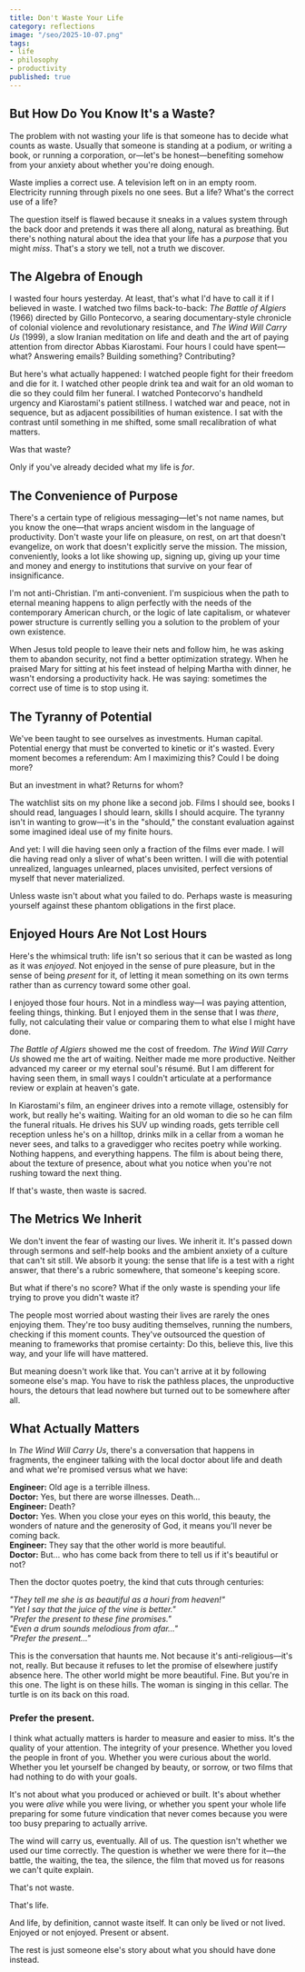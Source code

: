 ```yaml
---
title: Don't Waste Your Life
category: reflections
image: "/seo/2025-10-07.png"
tags:
- life
- philosophy
- productivity
published: true
---
```


## But How Do You Know It's a Waste?

The problem with not wasting your life is that someone has to decide what counts as waste. Usually that someone is standing at a podium, or writing a book, or running a corporation, or—let's be honest—benefiting somehow from your anxiety about whether you're doing enough.

Waste implies a correct use. A television left on in an empty room. Electricity running through pixels no one sees. But a life? What's the correct use of a life? 

The question itself is flawed because it sneaks in a values system through the back door and pretends it was there all along, natural as breathing. But there's nothing natural about the idea that your life has a *purpose* that you might *miss*. That's a story we tell, not a truth we discover.

## The Algebra of Enough

I wasted four hours yesterday. At least, that's what I'd have to call it if I believed in waste. I watched two films back-to-back: *The Battle of Algiers* (1966) directed by Gillo Pontecorvo, a searing documentary-style chronicle of colonial violence and revolutionary resistance, and *The Wind Will Carry Us* (1999), a slow Iranian meditation on life and death and the art of paying attention from director Abbas Kiarostami. Four hours I could have spent—what? Answering emails? Building something? Contributing?

But here's what actually happened: I watched people fight for their freedom and die for it. I watched other people drink tea and wait for an old woman to die so they could film her funeral. I watched Pontecorvo's handheld urgency and Kiarostami's patient stillness. I watched war and peace, not in sequence, but as adjacent possibilities of human existence. I sat with the contrast until something in me shifted, some small recalibration of what matters.

Was that waste?

Only if you've already decided what my life is *for*.

## The Convenience of Purpose

There's a certain type of religious messaging—let's not name names, but you know the one—that wraps ancient wisdom in the language of productivity. Don't waste your life on pleasure, on rest, on art that doesn't evangelize, on work that doesn't explicitly serve the mission. The mission, conveniently, looks a lot like showing up, signing up, giving up your time and money and energy to institutions that survive on your fear of insignificance.

I'm not anti-Christian. I'm anti-convenient. I'm suspicious when the path to eternal meaning happens to align perfectly with the needs of the contemporary American church, or the logic of late capitalism, or whatever power structure is currently selling you a solution to the problem of your own existence.

When Jesus told people to leave their nets and follow him, he was asking them to abandon security, not find a better optimization strategy. When he praised Mary for sitting at his feet instead of helping Martha with dinner, he wasn't endorsing a productivity hack. He was saying: sometimes the correct use of time is to stop using it.

## The Tyranny of Potential

We've been taught to see ourselves as investments. Human capital. Potential energy that must be converted to kinetic or it's wasted. Every moment becomes a referendum: Am I maximizing this? Could I be doing more?

But an investment in what? Returns for whom?

The watchlist sits on my phone like a second job. Films I should see, books I should read, languages I should learn, skills I should acquire. The tyranny isn't in wanting to grow—it's in the "should," the constant evaluation against some imagined ideal use of my finite hours.

And yet: I will die having seen only a fraction of the films ever made. I will die having read only a sliver of what's been written. I will die with potential unrealized, languages unlearned, places unvisited, perfect versions of myself that never materialized.

Unless waste isn't about what you failed to do. Perhaps waste is measuring yourself against these phantom obligations in the first place.

## Enjoyed Hours Are Not Lost Hours

Here's the whimsical truth: life isn't so serious that it can be wasted as long as it was *enjoyed*. Not enjoyed in the sense of pure pleasure, but in the sense of being *present* for it, of letting it mean something on its own terms rather than as currency toward some other goal.

I enjoyed those four hours. Not in a mindless way—I was paying attention, feeling things, thinking. But I enjoyed them in the sense that I was *there*, fully, not calculating their value or comparing them to what else I might have done.

*The Battle of Algiers* showed me the cost of freedom. *The Wind Will Carry Us* showed me the art of waiting. Neither made me more productive. Neither advanced my career or my eternal soul's résumé. But I am different for having seen them, in small ways I couldn't articulate at a performance review or explain at heaven's gate.

In Kiarostami's film, an engineer drives into a remote village, ostensibly for work, but really he's waiting. Waiting for an old woman to die so he can film the funeral rituals. He drives his SUV up winding roads, gets terrible cell reception unless he's on a hilltop, drinks milk in a cellar from a woman he never sees, and talks to a gravedigger who recites poetry while working. Nothing happens, and everything happens. The film is about being there, about the texture of presence, about what you notice when you're not rushing toward the next thing.

If that's waste, then waste is sacred.

## The Metrics We Inherit

We don't invent the fear of wasting our lives. We inherit it. It's passed down through sermons and self-help books and the ambient anxiety of a culture that can't sit still. We absorb it young: the sense that life is a test with a right answer, that there's a rubric somewhere, that someone's keeping score.

But what if there's no score? What if the only waste is spending your life trying to prove you didn't waste it?

The people most worried about wasting their lives are rarely the ones enjoying them. They're too busy auditing themselves, running the numbers, checking if this moment counts. They've outsourced the question of meaning to frameworks that promise certainty: Do this, believe this, live this way, and your life will have mattered.

But meaning doesn't work like that. You can't arrive at it by following someone else's map. You have to risk the pathless places, the unproductive hours, the detours that lead nowhere but turned out to be somewhere after all.

## What Actually Matters

In *The Wind Will Carry Us*, there's a conversation that happens in fragments, the engineer talking with the local doctor about life and death and what we're promised versus what we have:

**Engineer:** Old age is a terrible illness.  
**Doctor:** Yes, but there are worse illnesses. Death...  
**Engineer:** Death?  
**Doctor:** Yes. When you close your eyes on this world, this beauty, the wonders of nature and the generosity of God, it means you'll never be coming back.  
**Engineer:** They say that the other world is more beautiful.  
**Doctor:** But... who has come back from there to tell us if it's beautiful or not?

Then the doctor quotes poetry, the kind that cuts through centuries:

*"They tell me she is as beautiful as a houri from heaven!"*  
*"Yet I say that the juice of the vine is better."*  
*"Prefer the present to these fine promises."*  
*"Even a drum sounds melodious from afar..."*  
*"Prefer the present..."*

This is the conversation that haunts me. Not because it's anti-religious—it's not, really. But because it refuses to let the promise of elsewhere justify absence here. The other world might be more beautiful. Fine. But you're in this one. The light is on these hills. The woman is singing in this cellar. The turtle is on its back on this road.

### Prefer the present.

I think what actually matters is harder to measure and easier to miss. It's the quality of your attention. The integrity of your presence. Whether you loved the people in front of you. Whether you were curious about the world. Whether you let yourself be changed by beauty, or sorrow, or two films that had nothing to do with your goals.

It's not about what you produced or achieved or built. It's about whether you were *alive* while you were living, or whether you spent your whole life preparing for some future vindication that never comes because you were too busy preparing to actually arrive.

The wind will carry us, eventually. All of us. The question isn't whether we used our time correctly. The question is whether we were there for it—the battle, the waiting, the tea, the silence, the film that moved us for reasons we can't quite explain.

That's not waste.

That's life.

And life, by definition, cannot waste itself. It can only be lived or not lived. Enjoyed or not enjoyed. Present or absent.

The rest is just someone else's story about what you should have done instead.
